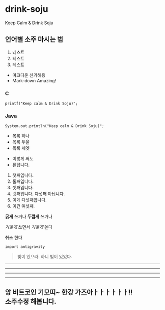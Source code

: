 # drink-soju
Keep Calm &amp; Drink Soju
## 언어별 소주 마시는 법

1. 테스트
1. 테스트
1. 테스트

- 마크다운 신기해용
- Mark-down Amazing!

### C
```
printf("Keep calm & Drink Soju)";
```

### Java
```
System.out.println("Keep calm & Drink Soju)";
```

* 목록 하나
* 목록 두울
* 목록 세엣
- 이렇게 써도
- 된답니다.

1. 첫째입니다.
2. 둘째입니다.
3. 셋째입니다.
5. 넷째입니다. 다섯째 아닙니다.
6. 이게 다섯째입니다.
4. 이건 여섯째.

**굵게** 쓰거나 __두껍게__ 쓰거나

*기울게* 쓰면서 _기울게_ 쓴다

~~취소~~ 한다

`import antigravity`

> 빛이 있으라.
> 하니 빛이 있었다.


[wiki]: http://en.wikipedia.org/wiki/Markdown#Syntax_examples "위키백과 Markdown 항목"


* * *
***
*****
- - -
앙 비트코인 기모띠~ 한강 가즈아ㅏㅏㅏㅏㅏㅏ!!  
소주수정 해봅니다.
------------
